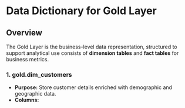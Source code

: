 # Data Dictionary for Gold Layer 

## Overview
The Gold Layer is the business-level data representation, structured to support analytical use consists of **dimension tables** and **fact tables** for business metrics.


### 1. **gold.dim_customers**
- **Purpose:** Store customer details enriched with demographic and geographic data.
- **Columns:**
 
      
 
